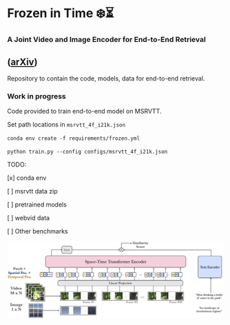 # Frozen️ in Time ❄️️️️️⏳
### A Joint Video and Image Encoder for End-to-End Retrieval
([arXiv](https://arxiv.org/abs/2104.00650))
----
Repository to contain the code, models, data for end-to-end retrieval.

### Work in progress ###

Code provided to train end-to-end model on MSRVTT.

Set path locations in `msrvtt_4f_i21k.json`

`conda env create -f requirements/frozen.yml`

`python train.py --config configs/msrvtt_4f_i21k.json`



TODO:

[x] conda env

[ ] msrvtt data zip

[ ] pretrained models

[ ] webvid data

[ ] Other benchmarks 

![alt text](arch.jpg)